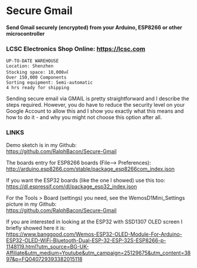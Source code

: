 # Secure Gmail
#### Send Gmail securely (encrypted) from your Arduino, ESP8266 or other microcontroller

### LCSC Electronics Shop Online: https://lcsc.com
```
UP-TO-DATE WAREHOUSE
Location: Shenzhen
Stocking space: 10,000㎡
Over 150,000 Components
Sorting equipment: Semi-automatic
4 hrs ready for shipping
```

Sending secure email via GMAIL is pretty straightforward and I describe the steps required. However, you do have to reduce the security level on your Google Account to allow this and I show you exactly what this means and how to do it - and why you might not choose this option after all.

### LINKS

Demo sketch is in my Github:  
https://github.com/RalphBacon/Secure-Gmail

The boards entry for ESP8266 boards (File--> Preferences):  
http://arduino.esp8266.com/stable/package_esp8266com_index.json

If you want the ESP32 boards (like the one I showed) use this too:  
https://dl.espressif.com/dl/package_esp32_index.json

For the Tools > Board (settings) you need, see the WemosD1Mini_Settings picture in my Github:  
https://github.com/RalphBacon/Secure-Gmail

If you are interested in looking at the ESP32 with SSD1307 OLED screen I briefly showed here it is:  
https://www.banggood.com/Wemos-ESP32-OLED-Module-For-Arduino-ESP32-OLED-WiFi-Bluetooth-Dual-ESP-32-ESP-32S-ESP8266-p-1148119.html?utm_source=BG-UK-Affiliate&utm_medium=Youtube&utm_campaign=25129675&utm_content=3897&p=FQ040729393382015118
